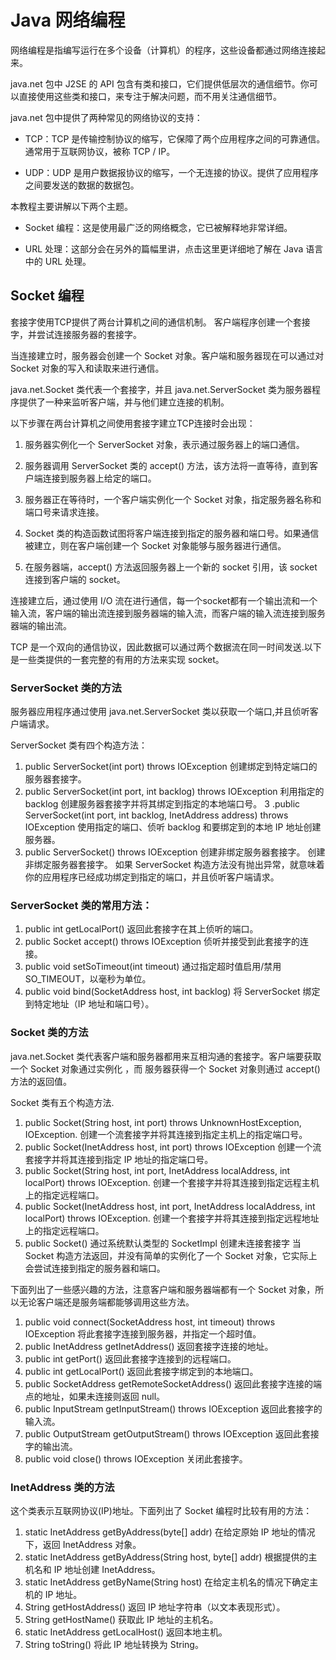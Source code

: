 # Java 网络编程

网络编程是指编写运行在多个设备（计算机）的程序，这些设备都通过网络连接起来。

java.net 包中 J2SE 的 API 包含有类和接口，它们提供低层次的通信细节。你可以直接使用这些类和接口，来专注于解决问题，而不用关注通信细节。

java.net 包中提供了两种常见的网络协议的支持：

- TCP：TCP 是传输控制协议的缩写，它保障了两个应用程序之间的可靠通信。通常用于互联网协议，被称 TCP / IP。

- UDP：UDP 是用户数据报协议的缩写，一个无连接的协议。提供了应用程序之间要发送的数据的数据包。

本教程主要讲解以下两个主题。

- Socket 编程：这是使用最广泛的网络概念，它已被解释地非常详细。

- URL 处理：这部分会在另外的篇幅里讲，点击这里更详细地了解在 Java 语言中的 URL 处理。

## Socket 编程
套接字使用TCP提供了两台计算机之间的通信机制。 客户端程序创建一个套接字，并尝试连接服务器的套接字。

当连接建立时，服务器会创建一个 Socket 对象。客户端和服务器现在可以通过对 Socket 对象的写入和读取来进行通信。

java.net.Socket 类代表一个套接字，并且 java.net.ServerSocket 类为服务器程序提供了一种来监听客户端，并与他们建立连接的机制。

以下步骤在两台计算机之间使用套接字建立TCP连接时会出现：

1. 服务器实例化一个 ServerSocket 对象，表示通过服务器上的端口通信。

2. 服务器调用 ServerSocket 类的 accept() 方法，该方法将一直等待，直到客户端连接到服务器上给定的端口。

3. 服务器正在等待时，一个客户端实例化一个 Socket 对象，指定服务器名称和端口号来请求连接。

4. Socket 类的构造函数试图将客户端连接到指定的服务器和端口号。如果通信被建立，则在客户端创建一个 Socket 对象能够与服务器进行通信。

5. 在服务器端，accept() 方法返回服务器上一个新的 socket 引用，该 socket 连接到客户端的 socket。

连接建立后，通过使用 I/O 流在进行通信，每一个socket都有一个输出流和一个输入流，客户端的输出流连接到服务器端的输入流，而客户端的输入流连接到服务器端的输出流。

TCP 是一个双向的通信协议，因此数据可以通过两个数据流在同一时间发送.以下是一些类提供的一套完整的有用的方法来实现 socket。

### ServerSocket 类的方法
服务器应用程序通过使用 java.net.ServerSocket 类以获取一个端口,并且侦听客户端请求。

ServerSocket 类有四个构造方法：

1. public ServerSocket(int port) throws IOException
创建绑定到特定端口的服务器套接字。
2. public ServerSocket(int port, int backlog) throws IOException
利用指定的 backlog 创建服务器套接字并将其绑定到指定的本地端口号。
3 .public ServerSocket(int port, int backlog, InetAddress address) throws IOException
使用指定的端口、侦听 backlog 和要绑定到的本地 IP 地址创建服务器。
4. public ServerSocket() throws IOException
创建非绑定服务器套接字。
创建非绑定服务器套接字。 如果 ServerSocket 构造方法没有抛出异常，就意味着你的应用程序已经成功绑定到指定的端口，并且侦听客户端请求。

### ServerSocket 类的常用方法：

1. public int getLocalPort()
  返回此套接字在其上侦听的端口。
2. public Socket accept() throws IOException
侦听并接受到此套接字的连接。
3. public void setSoTimeout(int timeout)
 通过指定超时值启用/禁用 SO_TIMEOUT，以毫秒为单位。
4. public void bind(SocketAddress host, int backlog)
将 ServerSocket 绑定到特定地址（IP 地址和端口号）。

### Socket 类的方法
java.net.Socket 类代表客户端和服务器都用来互相沟通的套接字。客户端要获取一个 Socket 对象通过实例化 ，而 服务器获得一个 Socket 对象则通过 accept() 方法的返回值。

Socket 类有五个构造方法.

1. public Socket(String host, int port) throws UnknownHostException, IOException.
创建一个流套接字并将其连接到指定主机上的指定端口号。
2. public Socket(InetAddress host, int port) throws IOException
创建一个流套接字并将其连接到指定 IP 地址的指定端口号。
3. public Socket(String host, int port, InetAddress localAddress, int localPort) throws IOException.
创建一个套接字并将其连接到指定远程主机上的指定远程端口。
4. public Socket(InetAddress host, int port, InetAddress localAddress, int localPort) throws IOException.
创建一个套接字并将其连接到指定远程地址上的指定远程端口。
5. public Socket()
通过系统默认类型的 SocketImpl 创建未连接套接字
当 Socket 构造方法返回，并没有简单的实例化了一个 Socket 对象，它实际上会尝试连接到指定的服务器和端口。

下面列出了一些感兴趣的方法，注意客户端和服务器端都有一个 Socket 对象，所以无论客户端还是服务端都能够调用这些方法。

1. public void connect(SocketAddress host, int timeout) throws IOException
将此套接字连接到服务器，并指定一个超时值。
2. public InetAddress getInetAddress()
 返回套接字连接的地址。
3. public int getPort()
返回此套接字连接到的远程端口。
4. public int getLocalPort()
返回此套接字绑定到的本地端口。
5. public SocketAddress getRemoteSocketAddress()
返回此套接字连接的端点的地址，如果未连接则返回 null。
6. public InputStream getInputStream() throws IOException
返回此套接字的输入流。
7. public OutputStream getOutputStream() throws IOException
返回此套接字的输出流。
8. public void close() throws IOException
关闭此套接字。

### InetAddress 类的方法
这个类表示互联网协议(IP)地址。下面列出了 Socket 编程时比较有用的方法：

1. static InetAddress getByAddress(byte[] addr)
在给定原始 IP 地址的情况下，返回 InetAddress 对象。
2. static InetAddress getByAddress(String host, byte[] addr)
根据提供的主机名和 IP 地址创建 InetAddress。
3. static InetAddress getByName(String host)
在给定主机名的情况下确定主机的 IP 地址。
4. String getHostAddress() 
返回 IP 地址字符串（以文本表现形式）。
5. String getHostName() 
 获取此 IP 地址的主机名。
6. static InetAddress getLocalHost()
返回本地主机。
7. String toString()
将此 IP 地址转换为 String。